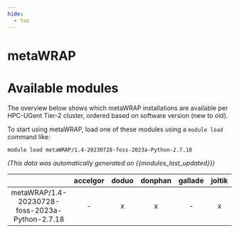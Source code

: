 ```yaml
---
hide:
  - toc
---
```


metaWRAP
========

# Available modules


The overview below shows which metaWRAP installations are available per HPC-UGent Tier-2 cluster, ordered based on software version (new to old).

To start using metaWRAP, load one of these modules using a `module load` command like:

```shell
module load metaWRAP/1.4-20230728-foss-2023a-Python-2.7.18
```

*(This data was automatically generated on {{modules_last_updated}})*  

| |accelgor|doduo|donphan|gallade|joltik|litleo|shinx|
| :---: | :---: | :---: | :---: | :---: | :---: | :---: | :---: |
|metaWRAP/1.4-20230728-foss-2023a-Python-2.7.18|-|x|x|-|x|x|x|
